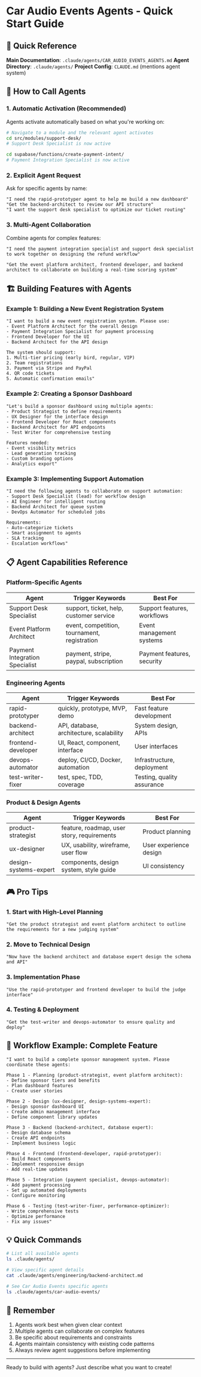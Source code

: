 # Car Audio Events Agents - Quick Start Guide

## 🚀 Quick Reference

**Main Documentation**: `.claude/agents/CAR_AUDIO_EVENTS_AGENTS.md`
**Agent Directory**: `.claude/agents/`
**Project Config**: `CLAUDE.md` (mentions agent system)

## 🎯 How to Call Agents

### 1. Automatic Activation (Recommended)
Agents activate automatically based on what you're working on:

```bash
# Navigate to a module and the relevant agent activates
cd src/modules/support-desk/
# Support Desk Specialist is now active

cd supabase/functions/create-payment-intent/
# Payment Integration Specialist is now active
```

### 2. Explicit Agent Request
Ask for specific agents by name:

```
"I need the rapid-prototyper agent to help me build a new dashboard"
"Get the backend-architect to review our API structure"
"I want the support desk specialist to optimize our ticket routing"
```

### 3. Multi-Agent Collaboration
Combine agents for complex features:

```
"I need the payment integration specialist and support desk specialist to work together on designing the refund workflow"

"Get the event platform architect, frontend developer, and backend architect to collaborate on building a real-time scoring system"
```

## 🏗️ Building Features with Agents

### Example 1: Building a New Event Registration System

```
"I want to build a new event registration system. Please use:
- Event Platform Architect for the overall design
- Payment Integration Specialist for payment processing
- Frontend Developer for the UI
- Backend Architect for the API design

The system should support:
1. Multi-tier pricing (early bird, regular, VIP)
2. Team registrations
3. Payment via Stripe and PayPal
4. QR code tickets
5. Automatic confirmation emails"
```

### Example 2: Creating a Sponsor Dashboard

```
"Let's build a sponsor dashboard using multiple agents:
- Product Strategist to define requirements
- UX Designer for the interface design  
- Frontend Developer for React components
- Backend Architect for API endpoints
- Test Writer for comprehensive testing

Features needed:
- Event visibility metrics
- Lead generation tracking
- Custom branding options
- Analytics export"
```

### Example 3: Implementing Support Automation

```
"I need the following agents to collaborate on support automation:
- Support Desk Specialist (lead) for workflow design
- AI Engineer for intelligent routing
- Backend Architect for queue system
- DevOps Automator for scheduled jobs

Requirements:
- Auto-categorize tickets
- Smart assignment to agents
- SLA tracking
- Escalation workflows"
```

## 📋 Agent Capabilities Reference

### Platform-Specific Agents
| Agent | Trigger Keywords | Best For |
|-------|-----------------|----------|
| Support Desk Specialist | support, ticket, help, customer service | Support features, workflows |
| Event Platform Architect | event, competition, tournament, registration | Event management systems |
| Payment Integration Specialist | payment, stripe, paypal, subscription | Payment features, security |

### Engineering Agents
| Agent | Trigger Keywords | Best For |
|-------|-----------------|----------|
| rapid-prototyper | quickly, prototype, MVP, demo | Fast feature development |
| backend-architect | API, database, architecture, scalability | System design, APIs |
| frontend-developer | UI, React, component, interface | User interfaces |
| devops-automator | deploy, CI/CD, Docker, automation | Infrastructure, deployment |
| test-writer-fixer | test, spec, TDD, coverage | Testing, quality assurance |

### Product & Design Agents
| Agent | Trigger Keywords | Best For |
|-------|-----------------|----------|
| product-strategist | feature, roadmap, user story, requirements | Product planning |
| ux-designer | UX, usability, wireframe, user flow | User experience design |
| design-systems-expert | components, design system, style guide | UI consistency |

## 🎮 Pro Tips

### 1. Start with High-Level Planning
```
"Get the product strategist and event platform architect to outline the requirements for a new judging system"
```

### 2. Move to Technical Design
```
"Now have the backend architect and database expert design the schema and API"
```

### 3. Implementation Phase
```
"Use the rapid-prototyper and frontend developer to build the judge interface"
```

### 4. Testing & Deployment
```
"Get the test-writer and devops-automator to ensure quality and deploy"
```

## 🔄 Workflow Example: Complete Feature

```
"I want to build a complete sponsor management system. Please coordinate these agents:

Phase 1 - Planning (product-strategist, event platform architect):
- Define sponsor tiers and benefits
- Plan dashboard features
- Create user stories

Phase 2 - Design (ux-designer, design-systems-expert):
- Design sponsor dashboard UI
- Create admin management interface
- Define component library updates

Phase 3 - Backend (backend-architect, database expert):
- Design database schema
- Create API endpoints
- Implement business logic

Phase 4 - Frontend (frontend-developer, rapid-prototyper):
- Build React components
- Implement responsive design
- Add real-time updates

Phase 5 - Integration (payment specialist, devops-automator):
- Add payment processing
- Set up automated deployments
- Configure monitoring

Phase 6 - Testing (test-writer-fixer, performance-optimizer):
- Write comprehensive tests
- Optimize performance
- Fix any issues"
```

## 💡 Quick Commands

```bash
# List all available agents
ls .claude/agents/

# View specific agent details
cat .claude/agents/engineering/backend-architect.md

# See Car Audio Events specific agents
ls .claude/agents/car-audio-events/
```

## 🚨 Remember

1. Agents work best when given clear context
2. Multiple agents can collaborate on complex features
3. Be specific about requirements and constraints
4. Agents maintain consistency with existing code patterns
5. Always review agent suggestions before implementing

---

Ready to build with agents? Just describe what you want to create!